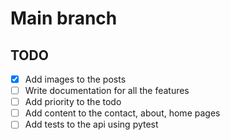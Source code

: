 # Main branch

## TODO

- [x] Add images to the posts
- [ ] Write documentation for all the features
- [ ] Add priority to the todo
- [ ] Add content to the contact, about, home pages
- [ ] Add tests to the api using pytest